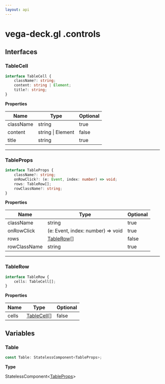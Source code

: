 ```yaml
---
layout: api
---
```


# vega-deck.gl .controls

## Interfaces

### TableCell

```typescript
interface TableCell {
    className?: string;
    content: string | Element;
    title?: string;
}
```

**Properties**

| Name      | Type                    | Optional |
| --------- | ----------------------- | -------- |
| className | string                  | true     |
| content   | string &#124; Element | false    |
| title     | string                  | true     |

----------

### TableProps

```typescript
interface TableProps {
    className?: string;
    onRowClick?: (e: Event, index: number) => void;
    rows: TableRow[];
    rowClassName?: string;
}
```

**Properties**

| Name         | Type                                  | Optional |
| ------------ | ------------------------------------- | -------- |
| className    | string                                | true     |
| onRowClick   | (e: Event, index: number) => void     | true     |
| rows         | [TableRow][InterfaceDeclaration-25][] | false    |
| rowClassName | string                                | true     |

----------

### TableRow

```typescript
interface TableRow {
    cells: TableCell[];
}
```

**Properties**

| Name  | Type                                   | Optional |
| ----- | -------------------------------------- | -------- |
| cells | [TableCell][InterfaceDeclaration-23][] | false    |

## Variables

### Table

```typescript
const Table: StatelessComponent<TableProps>;
```

**Type**

StatelessComponent<[TableProps][InterfaceDeclaration-24]>

[NamespaceImport-1]: controls.html#controls
[InterfaceDeclaration-23]: controls.html#tablecell
[InterfaceDeclaration-24]: controls.html#tableprops
[InterfaceDeclaration-25]: controls.html#tablerow
[InterfaceDeclaration-25]: controls.html#tablerow
[InterfaceDeclaration-23]: controls.html#tablecell
[VariableDeclaration-3]: controls.html#table
[InterfaceDeclaration-24]: controls.html#tableprops
